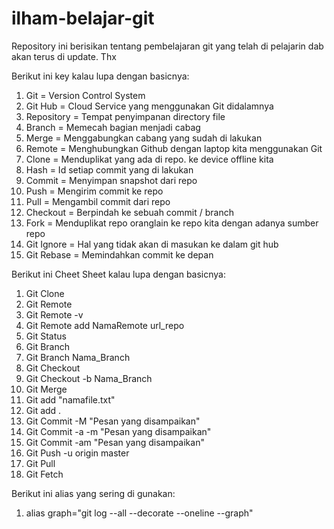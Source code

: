 # ilham-belajar-git

Repository ini berisikan tentang pembelajaran git yang telah di pelajarin dab akan terus di update. Thx

Berikut ini key kalau lupa dengan basicnya:

1. Git = Version Control System
2. Git Hub = Cloud Service yang menggunakan Git didalamnya
3. Repository = Tempat penyimpanan directory file
4. Branch = Memecah bagian menjadi cabag
5. Merge = Menggabungkan cabang yang sudah di lakukan
6. Remote = Menghubungkan Github dengan laptop kita menggunakan Git
7. Clone = Menduplikat yang ada di repo. ke device offline kita
8. Hash = Id setiap commit yang di lakukan
9. Commit = Menyimpan snapshot dari repo
10. Push = Mengirim commit ke repo
11. Pull = Mengambil commit dari repo
12. Checkout = Berpindah ke sebuah commit / branch
13. Fork = Menduplikat repo oranglain ke repo kita dengan adanya sumber repo
14. Git Ignore = Hal yang tidak akan di masukan ke dalam git hub
15. Git Rebase = Memindahkan commit ke depan

Berikut ini Cheet Sheet kalau lupa dengan basicnya:

1. Git Clone
2. Git Remote
3. Git Remote -v
4. Git Remote add NamaRemote url_repo
5. Git Status
6. Git Branch
7. Git Branch Nama_Branch
8. Git Checkout
9. Git Checkout -b Nama_Branch
10. Git Merge
11. Git add "namafile.txt"
12. Git add .
13. Git Commit -M "Pesan yang disampaikan"
14. Git Commit -a -m "Pesan yang disampaikan"
15. Git Commit -am "Pesan yang disampaikan"
16. Git Push -u origin master
17. Git Pull
18. Git Fetch

Berikut ini alias yang sering di gunakan:

1. alias graph="git log --all --decorate --oneline --graph"
